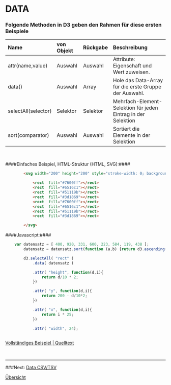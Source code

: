 # DATA

### Folgende Methoden in D3 geben den Rahmen für diese ersten Beispiele

| Name | von Objekt | Rückgabe | Beschreibung |
| :---------- | :---------- | :---- | :--------------- |
| attr(name,value) | Auswahl | Auswahl | Attribute: Eigenschaft und Wert zuweisen. |
| data() | Auswahl | Array | Hole das Data-Array für die erste Gruppe der Auswahl. |
| selectAll(selector) | Selektor | Selektor | Mehrfach-Element-Selektion für jeden Eintrag in der Selektion |
| sort(comparator) | Auswahl | Auswahl | Sortiert die Elemente in der Selektion |


<p>&nbsp;</p>

####Einfaches Beispiel, HTML-Struktur (HTML, SVG):####
```html
        <svg width="200" height="200" style="stroke-width: 0; background-color: white;">

            <rect  fill="#7600ff"></rect>
            <rect  fill="#6516c1"></rect>
            <rect  fill="#51119b"></rect>
            <rect  fill="#3d1869"></rect>
            <rect  fill="#7600ff"></rect>
            <rect  fill="#6516c1"></rect>
            <rect  fill="#51119b"></rect>
            <rect  fill="#3d1869"></rect>

        </svg>

```

####Javascript:####
```javascript
    var datensatz = [ 400, 920, 331, 600, 223, 584, 119, 438 ];
        datensatz = datensatz.sort(function (a,b) {return d3.ascending(a, b); });

        d3.selectAll( "rect" )
            .data( datensatz )

            .attr( "height", function(d,i){
                return d/10 * 2;
            })

            .attr( "y", function(d,i){
                return 200 - d/10*2;
            })

            .attr( "x", function(d,i){
                return i * 25;
            })

            .attr( "width", 24);
            
```


[Vollständiges Beispiel | Quelltext](index.html)





<p>&nbsp;</p>

---


###Next: [Data CSV/TSV](../_L4/)

[Übersicht](../README.md#chapter)
